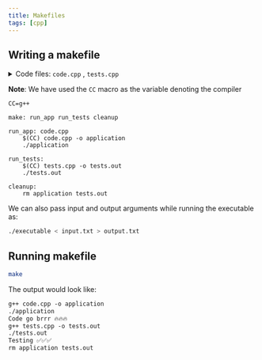 ```yaml
---
title: Makefiles
tags: [cpp]
---
```


## Writing a makefile

<details>
    <summary>Code files: <code>code.cpp</code> , <code>tests.cpp</code></summary>

```cpp title="code.cpp"
#include <iostream>
using namespace std;

int main()
{
    cout << "Code go brrr 🔥🔥🔥" << endl;

    return 0;
}
```

```cpp title="tests.cpp"
#include <iostream>
using namespace std;

int main()
{
    cout << "Testing ✅✅✅" << endl;

    return 0;
}
```

</details>

**Note**: We have used the `CC` macro as the variable denoting the compiler

```make title="Makefile"
CC=g++

make: run_app run_tests cleanup

run_app: code.cpp
    $(CC) code.cpp -o application
    ./application

run_tests:
    $(CC) tests.cpp -o tests.out
    ./tests.out

cleanup:
    rm application tests.out
```

We can also pass input and output arguments while running the executable as:

```sh frame="none"
./executable < input.txt > output.txt
```

## Running makefile

```sh title="bash"
make
```

The output would look like:

```txt
g++ code.cpp -o application
./application
Code go brrr 🔥🔥🔥
g++ tests.cpp -o tests.out
./tests.out
Testing ✅✅✅
rm application tests.out
```
